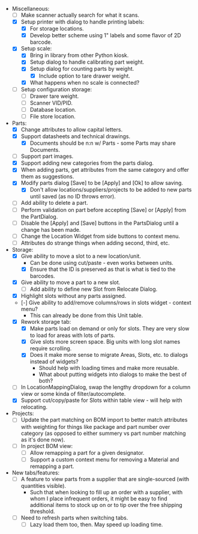 - Miscellaneous:
    - [ ] Make scanner actually search for what it scans.
    - [x] Setup printer with dialog to handle printing labels:
        - [x] For storage locations.
        - [x] Develop better scheme using 1" labels and some flavor of 2D barcode.
    - [x] Setup scale:
        - [x] Bring in library from other Python kiosk.
        - [x] Setup dialog to handle calibrating part weight.
        - [x] Setup dialog for counting parts by weight.
            - [x] Include option to tare drawer weight.
        - [x] What happens when no scale is connected?
    - [ ] Setup configuration storage:
        - [ ] Drawer tare weight.
        - [ ] Scanner VID/PID.
        - [ ] Database location.
        - [ ] File store location.
- Parts:
    - [x] Change attributes to allow capital letters.
    - [x] Support datasheets and technical drawings.
        - [x] Documents should be n:n w/ Parts - some Parts may share Documents.
    - [ ] Support part images.
    - [x] Support adding new categories from the parts dialog.
    - [x] When adding parts, get attributes from the same category and offer them as suggestions.
    - [x] Modify parts dialog [Save] to be [Apply] and [Ok] to allow saving.
        - [x] Don't allow locations/suppliers/projects to be added to new parts until saved (as no ID throws error).
    - [ ] Add ability to delete a part.
    - [ ] Perform validation on part before accepting [Save] or [Apply] from the PartDialog.
    - [ ] Disable the [Apply] and [Save] buttons in the PartsDialog until a change has been made.
    - [ ] Change the Location Widget from side buttons to context menu.
    - [ ] Attributes do strange things when adding second, third, etc.
- Storage:
    - [x] Give ability to move a slot to a new location/unit.
        - Can be done using cut/paste - even works between units.
        - [x] Ensure that the ID is preserved as that is what is tied to the barcodes.
    - [x] Give ability to move a part to a new slot.
        - [ ] Add ability to define new Slot from Relocate Dialog.
    - [x] Highlight slots without any parts assigned.
    - [-] Give ability to add/remove columns/rows in slots widget - context menu?
        - This can already be done from this Unit table.
    - [x] Rework storage tab:
        - [x] Make parts load on demand or only for slots.  They are very slow to load for areas with lots of parts.
        - [x] Give slots more screen space.  Big units with long slot names require scrolling.
        - [x] Does it make more sense to migrate Areas, Slots, etc. to dialogs instead of widgets?
            - Should help with loading times and make more reusable.
            - What about putting widgets into dialogs to make the best of both?
    - [ ] In LocationMappingDialog, swap the lengthy dropdown for a column view or some kinda of filter/autocomplete.
    - [x] Support cut/copy/paste for Slots within table view - will help with relocating.
- Projects:
    - [ ] Update the part matching on BOM import to better match attributes with weighting for things like package and part number over category (as opposed to either summery vs part number matching as it's done now).
    - [ ] In project BOM view:
        - [ ] Allow remapping a part for a given designator.
        - [ ] Support a custom context menu for removing a Material and remapping a part.
- New tabs/features:
    - [ ] A feature to view parts from a supplier that are single-sourced (with quantities visible).
        - Such that when looking to fill up an order with a supplier, with whom I place infrequent orders, it might be easy to find additional items to stock up on or to tip over the free shipping threshold.
    - [ ] Need to refresh parts when switching tabs.
        - [ ] Lazy load them too, then.  May speed up loading time.
